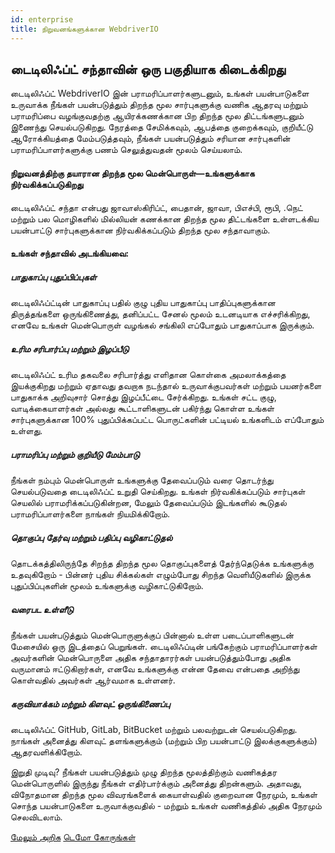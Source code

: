 ```yaml
---
id: enterprise
title: நிறுவனங்களுக்கான WebdriverIO
---
```


## டைடிலிஃப்ட் சந்தாவின் ஒரு பகுதியாக கிடைக்கிறது

டைடிலிஃப்ட் WebdriverIO இன் பராமரிப்பாளர்களுடனும், உங்கள் பயன்பாடுகளை உருவாக்க நீங்கள் பயன்படுத்தும் திறந்த மூல சார்புகளுக்கு வணிக ஆதரவு மற்றும் பராமரிப்பை வழங்குவதற்கு ஆயிரக்கணக்கான பிற திறந்த மூல திட்டங்களுடனும் இணைந்து செயல்படுகிறது. நேரத்தை சேமிக்கவும், ஆபத்தை குறைக்கவும், குறியீட்டு ஆரோக்கியத்தை மேம்படுத்தவும், நீங்கள் பயன்படுத்தும் சரியான சார்புகளின் பராமரிப்பாளர்களுக்கு பணம் செலுத்துவதன் மூலம் செய்யலாம்.

#### நிறுவனத்திற்கு தயாரான திறந்த மூல மென்பொருள்—உங்களுக்காக நிர்வகிக்கப்படுகிறது
டைடிலிஃப்ட் சந்தா என்பது ஜாவாஸ்கிரிப்ட், பைதான், ஜாவா, பிஎச்பி, ரூபி, .நெட் மற்றும் பல மொழிகளில் மில்லியன் கணக்கான திறந்த மூல திட்டங்களை உள்ளடக்கிய பயன்பாட்டு சார்புகளுக்கான நிர்வகிக்கப்படும் திறந்த மூல சந்தாவாகும்.

#### உங்கள் சந்தாவில் அடங்கியவை:

##### பாதுகாப்பு புதுப்பிப்புகள்
டைடிலிஃப்ட்டின் பாதுகாப்பு பதில் குழு புதிய பாதுகாப்பு பாதிப்புகளுக்கான திருத்தங்களை ஒருங்கிணைத்து, தனிப்பட்ட சேனல் மூலம் உடனடியாக எச்சரிக்கிறது, எனவே உங்கள் மென்பொருள் வழங்கல் சங்கிலி எப்போதும் பாதுகாப்பாக இருக்கும்.

##### உரிம சரிபார்ப்பு மற்றும் இழப்பீடு
டைடிலிஃப்ட் உரிம தகவலை சரிபார்த்து எளிதான கொள்கை அமலாக்கத்தை இயக்குகிறது மற்றும் ஏதாவது தவறாக நடந்தால் உருவாக்குபவர்கள் மற்றும் பயனர்களை பாதுகாக்க அறிவுசார் சொத்து இழப்பீட்டை சேர்க்கிறது. உங்கள் சட்ட குழு, வாடிக்கையாளர்கள் அல்லது கூட்டாளிகளுடன் பகிர்ந்து கொள்ள உங்கள் சார்புகளுக்கான 100% புதுப்பிக்கப்பட்ட பொருட்களின் பட்டியல் உங்களிடம் எப்போதும் உள்ளது.

##### பராமரிப்பு மற்றும் குறியீடு மேம்பாடு
நீங்கள் நம்பும் மென்பொருள் உங்களுக்கு தேவைப்படும் வரை தொடர்ந்து செயல்படுவதை டைடிலிஃப்ட் உறுதி செய்கிறது. உங்கள் நிர்வகிக்கப்படும் சார்புகள் செயலில் பராமரிக்கப்படுகின்றன, மேலும் தேவைப்படும் இடங்களில் கூடுதல் பராமரிப்பாளர்களை நாங்கள் நியமிக்கிறோம்.

##### தொகுப்பு தேர்வு மற்றும் பதிப்பு வழிகாட்டுதல்
தொடக்கத்திலிருந்தே சிறந்த திறந்த மூல தொகுப்புகளைத் தேர்ந்தெடுக்க உங்களுக்கு உதவுகிறோம் - பின்னர் புதிய சிக்கல்கள் எழும்போது சிறந்த வெளியீடுகளில் இருக்க புதுப்பிப்புகளின் மூலம் உங்களுக்கு வழிகாட்டுகிறோம்.

##### வரைபட உள்ளீடு
நீங்கள் பயன்படுத்தும் மென்பொருளுக்குப் பின்னால் உள்ள படைப்பாளிகளுடன் மேசையில் ஒரு இடத்தைப் பெறுங்கள். டைடிலிஃப்டின் பங்கேற்கும் பராமரிப்பாளர்கள் அவர்களின் மென்பொருளை அதிக சந்தாதாரர்கள் பயன்படுத்தும்போது அதிக வருமானம் ஈட்டுகிறார்கள், எனவே உங்களுக்கு என்ன தேவை என்பதை அறிந்து கொள்வதில் அவர்கள் ஆர்வமாக உள்ளனர்.

##### கருவியாக்கம் மற்றும் கிளவுட் ஒருங்கிணைப்பு
டைடிலிஃப்ட் GitHub, GitLab, BitBucket மற்றும் பலவற்றுடன் செயல்படுகிறது. நாங்கள் அனைத்து கிளவுட் தளங்களுக்கும் (மற்றும் பிற பயன்பாட்டு இலக்குகளுக்கும்) ஆதரவளிக்கிறோம்.

இறுதி முடிவு? நீங்கள் பயன்படுத்தும் முழு திறந்த மூலத்திற்கும் வணிகத்தர மென்பொருளில் இருந்து நீங்கள் எதிர்பார்க்கும் அனைத்து திறன்களும். அதாவது, விநோதமான திறந்த மூல விவரங்களைக் கையாள்வதில் குறைவான நேரமும், உங்கள் சொந்த பயன்பாடுகளை உருவாக்குவதில் - மற்றும் உங்கள் வணிகத்தில் அதிக நேரமும் செலவிடலாம்.

<div class="learnmore">
    <a class="button" href="https://tidelift.com/subscription/pkg/npm-webdriverio?utm_source=npm-webdriverio&utm_medium=referral&utm_campaign=enterprise" target="_self">மேலும் அறிக</a>
    <a class="button" href="https://tidelift.com/subscription/request-a-demo?utm_source=npm-webdriverio&utm_medium=referral&utm_campaign=enterprise" target="_self">டெமோ கோருங்கள்</a>
</div>